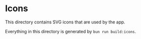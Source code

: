 # Icons

This directory contains SVG icons that are used by the app.

Everything in this directory is generated by `bun run build:icons`.

